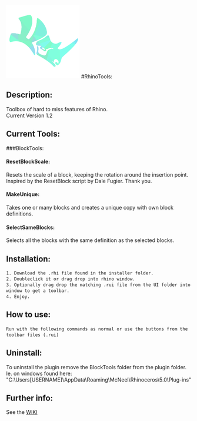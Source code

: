 <img src="https://github.com/ejnaren/rhinotools/raw/master/docs/images/RhinoTools%20Logo.png" width="200" alt="Logo of RhinoTools"/>
#RhinoTools:

## Description:
Toolbox of hard to miss features of Rhino.  
Current Version 1.2


## Current Tools:
###BlockTools:
#### ResetBlockScale:
Resets the scale of a block, keeping the rotation around the insertion point.
Inspired by the ResetBlock script by Dale Fugier. Thank you.
#### MakeUnique:
Takes one or many blocks and creates a unique copy with own block definitions.
#### SelectSameBlocks:
Selects all the blocks with the same definition as the selected blocks.


## Installation:
    1. Download the .rhi file found in the installer folder.
    2. Doubleclick it or drag drop into rhino window.
    3. Optionally drag drop the matching .rui file from the UI folder into window to get a toolbar.
    4. Enjoy.

## How to use:
    Run with the following commands as normal or use the buttons from the toolbar files (.rui)
        
## Uninstall:
To uninstall the plugin remove the BlockTools folder from the plugin folder.
Ie. on windows found here:
"C:\Users\[USERNAME]\AppData\Roaming\McNeel\Rhinoceros\5.0\Plug-ins"

## Further info:
See the [WIKI](https://github.com/ejnaren/rhinotools/wiki)


